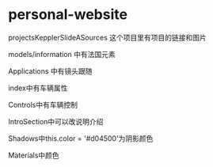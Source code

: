 # personal-website

projectsKepplerSlideASources 这个项目里有项目的链接和图片

models/information 中有法国元素

Applications 中有镜头跟随

index中有车辆属性

Controls中有车辆控制

IntroSection中可以改说明介绍

Shadows中this.color = '#d04500'为阴影颜色

Materials中颜色
